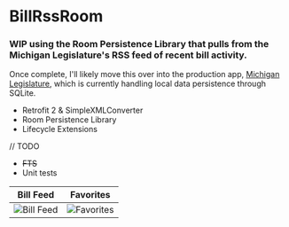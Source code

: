# BillRssRoom
### WIP using the Room Persistence Library that pulls from the Michigan Legislature's RSS feed of recent bill activity.

Once complete, I'll likely move this over into the production app, [Michigan Legislature](https://play.google.com/store/apps/details?id=mi.michigan.josh.michiganlegislature&hl=en), which is currently handling local data persistence through SQLite.

* Retrofit 2 & SimpleXMLConverter
* Room Persistence Library
* Lifecycle Extensions

// TODO
* ~~FTS~~
* Unit tests

Bill Feed | Favorites
---- | ----
![Bill Feed](https://i.imgur.com/VAIGjfP.png?1) | ![Favorites](https://i.imgur.com/hdxrVDV.png?1)

